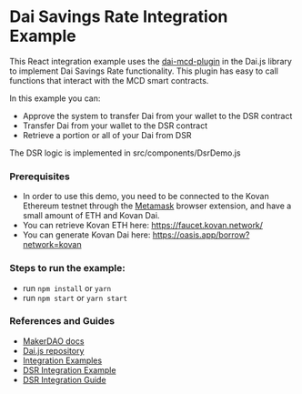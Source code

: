 # Dai Savings Rate Integration Example

This React integration example uses the [dai-mcd-plugin](https://github.com/makerdao/dai.js/tree/dev/packages/dai-plugin-mcd) in the Dai.js library to implement Dai Savings Rate functionality. This plugin has easy to call functions that interact with the MCD smart contracts.     


In this example you can: 
- Approve the system to transfer Dai from your wallet to the DSR contract
- Transfer Dai from your wallet to the DSR contract
- Retrieve a portion or all of your Dai from DSR

The DSR logic is implemented in src/components/DsrDemo.js

### Prerequisites
 - In order to use this demo, you need to be connected to the Kovan Ethereum testnet through the [Metamask](https://metamask.io) browser extension, and have a small amount of ETH and Kovan Dai.
 - You can retrieve Kovan ETH here: https://faucet.kovan.network/
 - You can generate Kovan Dai here: https://oasis.app/borrow?network=kovan

### Steps to run the example:
 - run `npm install` or `yarn `
 - run `npm start` or `yarn start `


 ### References and Guides
- [MakerDAO docs](https://docs.makerdao.com/)
- [Dai.js repository](https://github.com/makerdao/dai.js)
- [Integration Examples](https://github.com/makerdao/integration-examples)
- [DSR Integration Example](https://github.com/makerdao/integration-examples/tree/master/dsr)
- [DSR Integration Guide](https://github.com/makerdao/developerguides/blob/master/dai/dsr-integration-guide/dsr-integration-guide-01.md#how-to-integrate-with-daijs)
